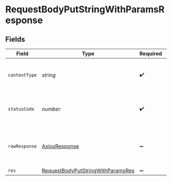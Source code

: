 # RequestBodyPutStringWithParamsResponse


## Fields

| Field                                                                                             | Type                                                                                              | Required                                                                                          | Description                                                                                       |
| ------------------------------------------------------------------------------------------------- | ------------------------------------------------------------------------------------------------- | ------------------------------------------------------------------------------------------------- | ------------------------------------------------------------------------------------------------- |
| `contentType`                                                                                     | *string*                                                                                          | :heavy_check_mark:                                                                                | HTTP response content type for this operation                                                     |
| `statusCode`                                                                                      | *number*                                                                                          | :heavy_check_mark:                                                                                | HTTP response status code for this operation                                                      |
| `rawResponse`                                                                                     | [AxiosResponse](https://axios-http.com/docs/res_schema)                                           | :heavy_minus_sign:                                                                                | Raw HTTP response; suitable for custom response parsing                                           |
| `res`                                                                                             | [RequestBodyPutStringWithParamsRes](../../models/operations/requestbodyputstringwithparamsres.md) | :heavy_minus_sign:                                                                                | OK                                                                                                |